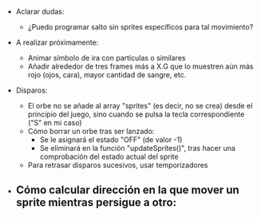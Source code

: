 - Aclarar dudas:
    - ¿Puedo programar salto sin sprites específicos para tal movimiento?

- A realizar próximamente:
    - Animar símbolo de ira con partículas o similares
    - Añadir alrededor de tres frames más a X.G que lo muestren aún más rojo (ojos, cara), mayor cantidad de sangre, etc.

- Disparos:
    - El orbe no se añade al array "sprites" (es decir, no se crea) desde el principio del juego, sino cuando se pulsa la tecla correspondiente ("S" en mi caso)
    - Cómo borrar un orbe tras ser lanzado:
        - Se le asignará el estado "OFF" (de valor -1)
        - Se eliminará en la función "updateSprites()", tras hacer una comprobación del estado actual del sprite
    - Para retrasar disparos sucesivos, usar temporizadores

- Cómo calcular dirección en la que mover un sprite mientras persigue a otro:
    - 